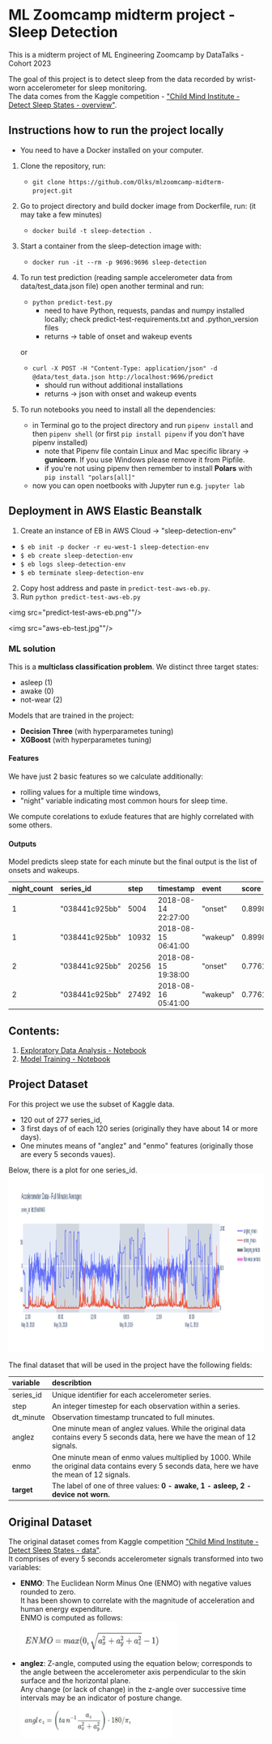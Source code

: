 # ML Zoomcamp midterm project - Sleep Detection
This is a midterm project of ML Engineering Zoomcamp by DataTalks - Cohort 2023

The goal of this project is to detect sleep from the data recorded by wrist-worn accelerometer for sleep monitoring.<br>
The data comes from the Kaggle competition - ["Child Mind Institute - Detect Sleep States - overview"](https://www.kaggle.com/competitions/child-mind-institute-detect-sleep-states).


## Instructions how to run the project locally 
- You need to have a Docker installed on your computer.
1. Clone the repository, run:
	- `git clone https://github.com/Olks/mlzoomcamp-midterm-project.git`
2. Go to project directory and build docker image from Dockerfile, run:   (it may take a few minutes)
	- `docker build -t sleep-detection .`
3. Start a container from the sleep-detection image with:
	- `docker run -it --rm -p 9696:9696 sleep-detection`  
4. To run test prediction (reading sample accelerometer data from data/test_data.json file) open another terminal and run:
	- `python predict-test.py` 
		- need to have Python, requests, pandas and numpy installed locally; check predict-test-requirements.txt and .python_version files
		- returns -> table of onset and wakeup events 
	
	or<br> 
	- `curl -X POST -H "Content-Type: application/json" -d @data/test_data.json http://localhost:9696/predict` 
		- should run without additional installations 
		- returns -> json with onset and wakeup events
5. To run notebooks you need to install all the dependencies:
	- in Terminal go to the project directory and run `pipenv install` and then `pipenv shell` (or first `pip install pipenv` if you don't have pipenv installed) 
		- note that Pipenv file contain Linux and Mac specific library -> <b>gunicorn</b>. If you use Windows please remove it from Pipfile.
		- if you're not using pipenv then remember to install <b>Polars</b> with `pip install "polars[all]"`
	- now you can open noetbooks with Jupyter run e.g. `jupyter lab`  
	

## Deployment in AWS Elastic Beanstalk
1. Create an instance of EB in AWS Cloud -> "sleep-detection-env"
- `$ eb init -p docker -r eu-west-1 sleep-detection-env`
- `$ eb create sleep-detection-env`
- `$ eb logs sleep-detection-env`
- `$ eb terminate sleep-detection-env`
2. Copy host address and paste in `predict-test-aws-eb.py`.
3. Run `python predict-test-aws-eb.py`

<img src="predict-test-aws-eb.png""/>

<img src="aws-eb-test.jpg""/>


 
### ML solution
This is a <b>multiclass classification problem</b>. We distinct three target states:
- asleep (1)
- awake (0)
- not-wear (2)

Models that are trained in the project:
- <b>Decision Three</b> (with hyperparametes tuning)
- <b>XGBoost</b> (with hyperparametes tuning)

#### Features
We have just 2 basic features so we calculate additionally:
- rolling values for a multiple time windows,
- "night" variable indicating most common hours for sleep time.

We compute corelations to exlude features that are highly correlated with some others.

#### Outputs
Model predicts sleep state for each minute but the final output is the list of onsets and wakeups.

| night_count | series_id | step | timestamp | event | score |
|:---|:---|:---|:---|:---|:---|
| 1 | "038441c925bb" | 5004 | 2018-08-14 22:27:00 | "onset" | 0.899833 |
| 1 | "038441c925bb" | 10932 | 2018-08-15 06:41:00 | "wakeup" | 0.899833 |
| 2 | "038441c925bb" | 20256 | 2018-08-15 19:38:00 | "onset" | 0.776172 |
| 2 | "038441c925bb" | 27492 | 2018-08-16 05:41:00 | "wakeup" | 0.776172 |


## Contents:
1. [Exploratory Data Analysis - Notebook](https://github.com/Olks/mlzoomcamp-midterm-project/blob/main/sleep_detection_eda.ipynb)
2. [Model Training - Notebook](https://github.com/Olks/mlzoomcamp-midterm-project/blob/main/model_training.ipynb)


## Project Dataset
For this project we use the subset of Kaggle data.<br>
- 120 out of 277 series_id,
- 3 first days of of each 120 series (originally they have about 14 or more days).<br>
- One minutes means of "anglez" and "enmo" features (originally those are every 5 seconds vaues).<br>

Below, there is a plot for one series_id. 
<img src="series_plot.png" width="1500" height="350"/>

The final dataset that will be used in the project have the following fields:

| variable | describtion |
|:---|:---|
| series_id | Unique identifier for each accelerometer series. |
| step | An integer timestep for each observation within a series. |
| dt_minute | Observation timestamp truncated to full minutes. |
| anglez | One minute mean of anglez values. While the original data contains every 5 seconds data, here we have the mean of 12 signals. |
| enmo	| One minute mean of enmo values multiplied by 1000. While the original data contains every 5 seconds data, here we have the mean of 12 signals. |
| <b>target</b> | The label of one of three values: <b>0 - awake, 1 - asleep, 2 - device not worn.</b> |

## Original Dataset


The original dataset comes from Kaggle competition ["Child Mind Institute - Detect Sleep States - data"](https://www.kaggle.com/competitions/child-mind-institute-detect-sleep-states/data).<br>
It comprises of every 5 seconds accelerometer signals transformed into two variables:
- <b>ENMO</b>: The Euclidean Norm Minus One (ENMO) with negative values rounded to zero.
  <br>It has been shown to correlate with the magnitude of acceleration and human energy expenditure.
  <br>ENMO is computed as follows:<br>
  <img src="enmo.jpg" width="310" height="70"/>
- <b>anglez</b>: Z-angle, computed using the equation below; corresponds to the angle between the accelerometer axis perpendicular to the skin surface and the horizontal plane.
  <br>Any change (or lack of change) in the z-angle over successive time intervals may be an indicator of posture change.<br>
  <img src="anglez.jpg" width="300" height="70"/>





